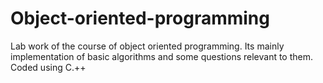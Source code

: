 # Object-oriented-programming
Lab work of the course of object oriented programming. Its mainly implementation of basic algorithms and some questions relevant to them. Coded using C.++
